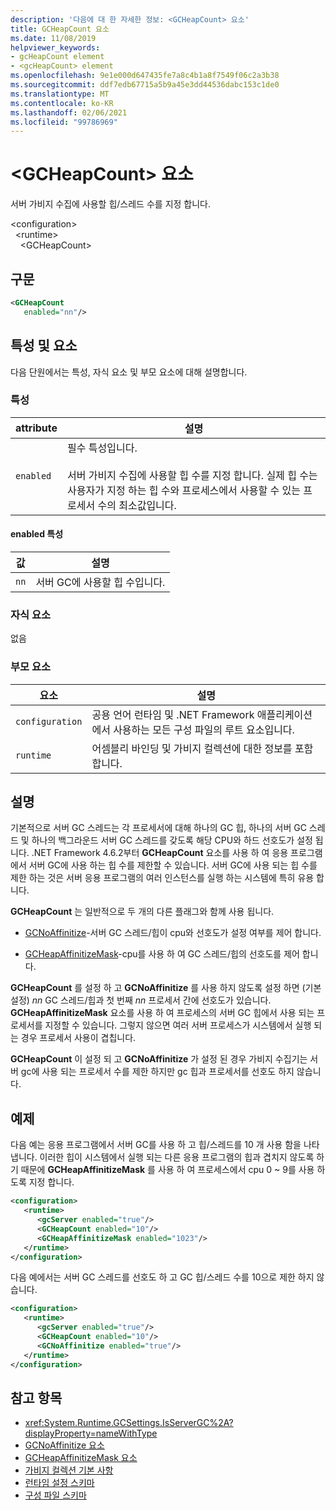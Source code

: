 ```yaml
---
description: '다음에 대 한 자세한 정보: <GCHeapCount> 요소'
title: GCHeapCount 요소
ms.date: 11/08/2019
helpviewer_keywords:
- gcHeapCount element
- <gcHeapCount> element
ms.openlocfilehash: 9e1e000d647435fe7a8c4b1a8f7549f06c2a3b38
ms.sourcegitcommit: ddf7edb67715a5b9a45e3dd44536dabc153c1de0
ms.translationtype: MT
ms.contentlocale: ko-KR
ms.lasthandoff: 02/06/2021
ms.locfileid: "99786969"
---
```

# <a name="gcheapcount-element"></a>\<GCHeapCount> 요소

서버 가비지 수집에 사용할 힙/스레드 수를 지정 합니다.

\<configuration>\
&nbsp;&nbsp;\<runtime>\
&nbsp;&nbsp;&nbsp;&nbsp;\<GCHeapCount>

## <a name="syntax"></a>구문

```xml
<GCHeapCount
   enabled="nn"/>
```

## <a name="attributes-and-elements"></a>특성 및 요소

다음 단원에서는 특성, 자식 요소 및 부모 요소에 대해 설명합니다.

### <a name="attributes"></a>특성

|attribute|설명|
|---------------|-----------------|
|`enabled`|필수 특성입니다.<br /><br />서버 가비지 수집에 사용할 힙 수를 지정 합니다. 실제 힙 수는 사용자가 지정 하는 힙 수와 프로세스에서 사용할 수 있는 프로세서 수의 최소값입니다. |

#### <a name="enabled-attribute"></a>enabled 특성

|값|설명|
|-----------|-----------------|
|`nn`|서버 GC에 사용할 힙 수입니다.|

### <a name="child-elements"></a>자식 요소

없음

### <a name="parent-elements"></a>부모 요소

|요소|설명|
|-------------|-----------------|
|`configuration`|공용 언어 런타임 및 .NET Framework 애플리케이션에서 사용하는 모든 구성 파일의 루트 요소입니다.|
|`runtime`|어셈블리 바인딩 및 가비지 컬렉션에 대한 정보를 포함합니다.|

## <a name="remarks"></a>설명

기본적으로 서버 GC 스레드는 각 프로세서에 대해 하나의 GC 힙, 하나의 서버 GC 스레드 및 하나의 백그라운드 서버 GC 스레드를 갖도록 해당 CPU와 하드 선호도가 설정 됩니다. .NET Framework 4.6.2부터 **GCHeapCount** 요소를 사용 하 여 응용 프로그램에서 서버 GC에 사용 하는 힙 수를 제한할 수 있습니다. 서버 GC에 사용 되는 힙 수를 제한 하는 것은 서버 응용 프로그램의 여러 인스턴스를 실행 하는 시스템에 특히 유용 합니다.

**GCHeapCount** 는 일반적으로 두 개의 다른 플래그와 함께 사용 됩니다.

- [GCNoAffinitize](gcnoaffinitize-element.md)-서버 GC 스레드/힙이 cpu와 선호도가 설정 여부를 제어 합니다.

- [GCHeapAffinitizeMask](gcheapaffinitizemask-element.md)-cpu를 사용 하 여 GC 스레드/힙의 선호도를 제어 합니다.

**GCHeapCount** 를 설정 하 고 **GCNoAffinitize** 를 사용 하지 않도록 설정 하면 (기본 설정) *nn* GC 스레드/힙과 첫 번째 *nn* 프로세서 간에 선호도가 있습니다. **GCHeapAffinitizeMask** 요소를 사용 하 여 프로세스의 서버 GC 힙에서 사용 되는 프로세서를 지정할 수 있습니다. 그렇지 않으면 여러 서버 프로세스가 시스템에서 실행 되는 경우 프로세서 사용이 겹칩니다.

**GCHeapCount** 이 설정 되 고 **GCNoAffinitize** 가 설정 된 경우 가비지 수집기는 서버 gc에 사용 되는 프로세서 수를 제한 하지만 gc 힙과 프로세서를 선호도 하지 않습니다.

## <a name="example"></a>예제

다음 예는 응용 프로그램에서 서버 GC를 사용 하 고 힙/스레드를 10 개 사용 함을 나타냅니다. 이러한 힙이 시스템에서 실행 되는 다른 응용 프로그램의 힙과 겹치지 않도록 하기 때문에 **GCHeapAffinitizeMask** 를 사용 하 여 프로세스에서 cpu 0 ~ 9를 사용 하도록 지정 합니다.

```xml
<configuration>
   <runtime>
      <gcServer enabled="true"/>
      <GCHeapCount enabled="10"/>
      <GCHeapAffinitizeMask enabled="1023"/>
   </runtime>
</configuration>
```

다음 예에서는 서버 GC 스레드를 선호도 하 고 GC 힙/스레드 수를 10으로 제한 하지 않습니다.

```xml
<configuration>
   <runtime>
      <gcServer enabled="true"/>
      <GCHeapCount enabled="10"/>
      <GCNoAffinitize enabled="true"/>
   </runtime>
</configuration>
```

## <a name="see-also"></a>참고 항목

- <xref:System.Runtime.GCSettings.IsServerGC%2A?displayProperty=nameWithType>
- [GCNoAffinitize 요소](gcnoaffinitize-element.md)
- [GCHeapAffinitizeMask 요소](gcheapaffinitizemask-element.md)
- [가비지 컬렉션 기본 사항](../../../../standard/garbage-collection/fundamentals.md)
- [런타임 설정 스키마](index.md)
- [구성 파일 스키마](../index.md)
